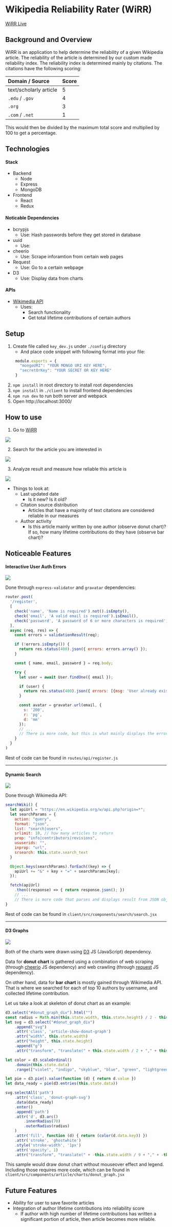 # Wikipedia Reliability Rater (WiRR)
<!-- <a href="https://www.mongodb.com/"><img src="https://img.shields.io/badge/Powered%20by-MongoDB-green.svg"/></a>
<a href="#"><img src="https://img.shields.io/badge/Powered%20by-JavaScript-orange.svg"/></a>
<a href="#"><img src="https://img.shields.io/badge/Powered%20by-React/Redux-blue.svg"></a>
<a href="https://github.com"><img src="https://img.shields.io/badge/Hosted%20on-GitHub-brightgreen.svg"/></a> -->

[WiRR Live](http://www.wikipediarr.com/)

## Background and Overview
WiRR is an application to help determine the reliability of a given Wikipedia article. The reliability of the article is determined by our custom made reliability index. The reliability index is determined mainly by citations. The citations have the following scoring:

  | Domain / Source        | Score         |
  |:-----------------------|:--------------|
  | text/scholarly article | 5             |
  | `.edu` / `.gov`        | 4             |
  | `.org`                 | 3             |
  | `.com` / `.net`        | 1             |

This would then be divided by the maximum total score and multiplied by 100 to get a percentage.

## Technologies
#### Stack
- Backend
  - Node
  - Express
  - MongoDB
- Frontend
  - React
  - Redux
#### Noticable Dependencies
- bcrypjs
  - Use: Hash passwords before they get stored in database
- uuid
  - Use: 
- cheerio
  - Use: Scrape inforamtion from certain web pages
- Request
  - Use: Go to a certain webpage
- D3
  - Use: Display data from charts
#### APIs
- [Wikimedia API](https://www.mediawiki.org/wiki/API:Main_page)
  - Uses: 
    - Search functionality
    - Get total lifetime contributions of certain authors

## Setup
1. Create file called `key_dev.js` under `./config` directory
   - And place code snippet with following format into your file:
   ```javaScript
    module.exports = {
      "mongoURI": "YOUR MONGO URI KEY HERE",
      "secretOrKey": "YOUR SECRET OR KEY HERE"
    }
   ```
2. `npm install` in root directory to install root dependencies
3. `npm install` in `./client` to install frontend dependencies
4. `npm run dev` to run both server and webpack
5. Open http://localhost:3000/

## How to use
1. Go to [WiRR](http://www.wikipediarr.com/)

![](client/src/img/landing_page.png)

2. Search for the article you are interested in

![](client/src/img/search.png)

3. Analyze result and measure how reliable this article is

![](client/src/img/article_show.png)
  - Things to look at:
    - Last updated date
      - Is it new? Is it old?
    - Citation source distribution
      - Articles that have a majority of text citations are considered reliable in our measures
    - Author activity
      - Is this article mainly written by one author (observe donut chart)? If so, how many lifetime contributions do they have (observe bar chart)?
      
## Noticeable Features
#### Interactive User Auth Errors
![](client/src/gif/user_auth_error_demo.gif)

Done through `express-validator` and `gravatar` dependencies:
```JavaScript
router.post(
  '/register',
  [
    check('name', 'Name is required').not().isEmpty(),
    check('email', 'A valid email is required').isEmail(),
    check('password', 'A password of 6 or more characters is required').isLength({ min: 6 })
  ],
  async (req, res) => {
    const errors = validationResult(req);

    if (!errors.isEmpty()) {
      return res.status(400).json({ errors: errors.array() });
    }

    const { name, email, password } = req.body;

    try {
      let user = await User.findOne({ email });

      if (user) {
        return res.status(400).json({ errors: [{msg: 'User already exists!' }]});
      }

      const avatar = gravatar.url(email, {
        s: '200',
        r: 'pg',
        d: 'mm'
      });
      // ...
      // There is more code, but this is what mainly displays the errors
    }
  }
)
```
Rest of code can be found in `routes/api/register.js`


--- 
#### Dynamic Search
![](client/src/gif/search.gif)

Done through Wikimedia API: 
```javaScript
searchWiki() {
  let apiUrl = "https://en.wikipedia.org/w/api.php?origin=*";
  let searchParams = {
    action: "query",
    format: "json",
    list: "search|users",
    srlimit: 10, // how many articles to return
    prop: "info|contributors|revisions",
    ususerids: "",
    inprop: "url",
    srsearch: this.state.search_text
  }

  Object.keys(searchParams).forEach((key) => {
    apiUrl += "&" + key + "=" + searchParams[key];
  });

  fetch(apiUrl)
    .then((response) => { return response.json(); })
    // ...
    // There is more code that parses and displays result from JSON object
}
```

Rest of code can be found in `client/src/components/search/search.jsx`

---
#### D3 Graphs
![](client/src/gif/charts_demo.gif)

Both of the charts were drawn using [D3](https://d3js.org) JS (JavaScript) dependency.

Data for __donut__ __chart__ is gathered using a combination of web scraping (through [cheerio](https://cheerio.js.org/) JS dependency) and web crawling (through [request](https://www.npmjs.com/package/request) JS dependency). 

On other hand, data for __bar__ __chart__ is mostly gained through Wikimedia API. That is where we searched for each of top 10 authors by username, and collected lifetime contribution.

Let us take a look at skeleton of donut chart as an example:
```JavaScript
d3.select("#donut_graph_div").html("")
const radius = Math.min(this.state.width, this.state.height) / 2 - this.state.margin
let svg = d3.select("#donut_graph_div")
    .append("svg")
    .attr('class', 'article-show-donut-graph')
    .attr("width", this.state.width)
    .attr("height", this.state.height)
    .append("g")
    .attr("transform", "translate(" + this.state.width / 2 + "," + this.state.height / 2 + ")")

let color = d3.scaleOrdinal()
    .domain(this.state.data)
    .range(["violet", "indigo", "skyblue", "blue", "green", "lightgreen", "yellow", "orange", "red", "lightred", "lightBlue"])

let pie = d3.pie().value(function (d) { return d.value })
let data_ready = pie(d3.entries(this.state.data))

svg.selectAll('path')
    .attr('class', 'donut-graph-svg')
    .data(data_ready)
    .enter()
    .append('path')
    .attr('d', d3.arc()
        .innerRadius(70)
        .outerRadius(radius)
    )
    .attr('fill', function (d) { return (color(d.data.key)) })
    .attr('stroke', 'ghostwhite')
    .style('stroke-width', '1px')
    .attr('opacity', 1)
    .attr("transform", "translate(" + -this.state.width / 9 + "," + -this.state.height / 100 + ")")
```

This sample would draw donut chart without mouseover effect and legend. Including those requires more code, which can be found in `client/src/components/article/charts/donut_graph.jsx`


## Future Features
  - Ability for user to save favorite articles
  - Integration of author lifetime contributions into reliability score
    - If author with high number of lifetime contributions has written a significant portion of article, then article becomes more reliable.
